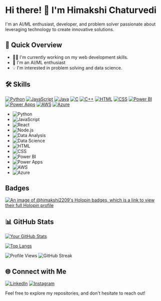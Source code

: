 # Hi there! 👋 I'm Himakshi Chaturvedi

I'm an AI/ML enthusiast, developer, and problem solver passionate about leveraging technology to create innovative solutions.

## 🚀 Quick Overview

- 👨‍💻 I'm currently working on my web development skills.
- 🌱 I'm an AI/ML enthusiast
- 💡 I'm interested in problem solving and data science.

## 🛠️ Skills

[![Python](https://img.shields.io/badge/Python-Intermediate-yellow?style=for-the-badge&logo=python&logoColor=white)](https://www.python.org/)
[![JavaScript](https://img.shields.io/badge/JavaScript-Intermediate-yellow?style=for-the-badge&logo=javascript&logoColor=white)](https://developer.mozilla.org/en-US/docs/Web/JavaScript)
[![Java](https://img.shields.io/badge/Java-Intermediate-yellow?style=for-the-badge&logo=java&logoColor=white)](https://www.java.com/)
[![C](https://img.shields.io/badge/C-Intermediate-yellow?style=for-the-badge&logo=c&logoColor=white)](https://en.cppreference.com/w/c/language)
[![C++](https://img.shields.io/badge/C++-Intermediate-yellow?style=for-the-badge&logo=cplusplus&logoColor=white)](https://www.cplusplus.com/)
[![HTML](https://img.shields.io/badge/HTML-Intermediate-yellow?style=for-the-badge&logo=html5&logoColor=white)](https://developer.mozilla.org/en-US/docs/Web/HTML)
[![CSS](https://img.shields.io/badge/CSS-Intermediate-yellow?style=for-the-badge&logo=css3&logoColor=white)](https://developer.mozilla.org/en-US/docs/Web/CSS)
[![Power BI](https://img.shields.io/badge/Power%20BI-Advanced-green?style=for-the-badge&logo=powerbi&logoColor=white)](https://powerbi.microsoft.com/)
[![Power Apps](https://img.shields.io/badge/Power%20Apps-Advanced-green?style=for-the-badge&logo=microsoftpowerapps&logoColor=white)](https://powerapps.microsoft.com/)
[![AWS](https://img.shields.io/badge/AWS-Intermediate-yellow?style=for-the-badge&logo=amazonaws&logoColor=white)](https://aws.amazon.com/)
[![Azure](https://img.shields.io/badge/Azure-Intermediate-yellow?style=for-the-badge&logo=microsoftazure&logoColor=white)](https://azure.microsoft.com/)



- ![Python](https://img.shields.io/badge/Python-yellow?style=for-the-badge&logo=python&logoColor=white)
- ![JavaScript](https://img.shields.io/badge/JavaScript-yellow?style=for-the-badge&logo=javascript&logoColor=white)
- ![React](https://img.shields.io/badge/React-blue?style=for-the-badge&logo=react&logoColor=white)
- ![Node.js](https://img.shields.io/badge/Node.js-green?style=for-the-badge&logo=node.js&logoColor=white)
- ![Data Analysis](https://img.shields.io/badge/Data%20Analysis-blue?style=for-the-badge&logo=pandas&logoColor=white)
- ![Data Science](https://img.shields.io/badge/Data%20Science-blue?style=for-the-badge&logo=python&logoColor=white)
- ![HTML](https://img.shields.io/badge/HTML-yellow?style=for-the-badge&logo=html5&logoColor=white)
- ![CSS](https://img.shields.io/badge/CSS-yellow?style=for-the-badge&logo=css3&logoColor=white)
- ![Power BI](https://img.shields.io/badge/Power%20BI-blue?style=for-the-badge&logo=powerbi&logoColor=white)
- ![Power Apps](https://img.shields.io/badge/Power%20Apps-blue?style=for-the-badge&logo=microsoftpowerapps&logoColor=white)
- ![AWS](https://img.shields.io/badge/AWS-yellow?style=for-the-badge&logo=amazonaws&logoColor=white)
- ![Azure](https://img.shields.io/badge/Azure-yellow?style=for-the-badge&logo=microsoftazure&logoColor=white)


## Badges
[![An image of @himakshi2209's Holopin badges, which is a link to view their full Holopin profile](https://holopin.me/himakshi2209)](https://holopin.io/@himakshi2209)


## 📊 GitHub Stats

[![Your GitHub Stats](https://github-readme-stats.vercel.app/api?username=himakshi2209&show_icons=true&count_private=true&hide=contribs,prs&theme=radical)](https://github.com/himakshi2209)

[![Top Langs](https://github-readme-stats.vercel.app/api/top-langs/?username=himakshi2209&layout=compact&theme=radical)](https://github.com/himakshi2209)

![Profile Views](https://komarev.com/ghpvc/?username=himakshi2209)
![GitHub Streak](https://github-readme-streak-stats.herokuapp.com/?user=himakshi2209&theme=radical)

## 🌐 Connect with Me

[![LinkedIn](https://img.shields.io/badge/LinkedIn-Connect-blue)](https://www.linkedin.com/in/himakshi-chaturvedi-928370223)
[![Instagram](https://img.shields.io/badge/Instagram-Follow-E4405F)](https://www.instagram.com/himakshiiii_/)

Feel free to explore my repositories, and don't hesitate to reach out!


<!--
**himakshi2209/himakshi2209** is a ✨ _special_ ✨ repository because its `README.md` (this file) appears on your GitHub profile.

Here are some ideas to get you started:

- 🔭 I’m currently working on ...
- 🌱 I’m currently learning ...
- 👯 I’m looking to collaborate on ...
- 🤔 I’m looking for help with ...
- 💬 Ask me about ...
- 📫 How to reach me: ...
- 😄 Pronouns: ...
- ⚡ Fun fact: ...
-->
